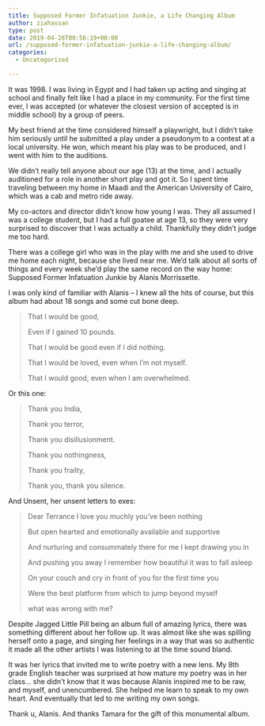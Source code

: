 ```yaml
---
title: Supposed Former Infatuation Junkie, a Life Changing Album
author: ziahassan
type: post
date: 2019-04-26T00:56:19+00:00
url: /supposed-former-infatuation-junkie-a-life-changing-album/
categories:
  - Uncategorized

---
```

It was 1998. I was living in Egypt and I had taken up acting and singing at school and finally felt like I had a place in my community. For the first time ever, I was accepted (or whatever the closest version of accepted is in middle school) by a group of peers. 

My best friend at the time considered himself a playwright, but I didn’t take him seriously until he submitted a play under a pseudonym to a contest at a local university. He won, which meant his play was to be produced, and I went with him to the auditions. 

We didn’t really tell anyone about our age (13) at the time, and I actually auditioned for a role in another short play and got it. So I spent time traveling between my home in Maadi and the American University of Cairo, which was a cab and metro ride away. 

My co-actors and director didn’t know how young I was. They all assumed I was a college student, but I had a full goatee at age 13, so they were very surprised to discover that I was actually a child. Thankfully they didn’t judge me too hard.

There was a college girl who was in the play with me and she used to drive me home each night, because she lived near me. We’d talk about all sorts of things and every week she’d play the same record on the way home: Supposed Former Infatuation Junkie by Alanis Morrissette. 

I was only kind of familiar with Alanis &#8211; I knew all the hits of course, but this album had about 18 songs and some cut bone deep.

> That I would be good,
> 
> Even if I gained 10 pounds.
> 
> That I would be good even if I did nothing.
> 
> That I would be loved, even when I’m not myself.
> 
> That I would good, even when I am overwhelmed. 

Or this one:

> Thank you India,
> 
> Thank you terror,
> 
> Thank you disillusionment.
> 
> Thank you nothingness,
> 
> Thank you frailty, 
> 
> Thank you, thank you silence. 

And Unsent, her unsent letters to exes:

> Dear Terrance I love you muchly you&#8217;ve been nothing
> 
> But open hearted and emotionally available and supportive
> 
> And nurturing and consummately there for me I kept drawing you in
> 
> And pushing you away I remember how beautiful it was to fall asleep
> 
> On your couch and cry in front of you for the first time you
> 
> Were the best platform from which to jump beyond myself 
> 
> what was wrong with me? 

Despite Jagged Little Pill being an album full of amazing lyrics, there was something different about her follow up. It was almost like she was spilling herself onto a page, and singing her feelings in a way that was so authentic it made all the other artists I was listening to at the time sound bland. 

It was her lyrics that invited me to write poetry with a new lens. My 8th grade English teacher was surprised at how mature my poetry was in her class… she didn’t know that it was because Alanis inspired me to be raw, and myself, and unencumbered. She helped me learn to speak to my own heart. And eventually that led to me writing my own songs.

Thank u, Alanis. And thanks Tamara for the gift of this monumental album.